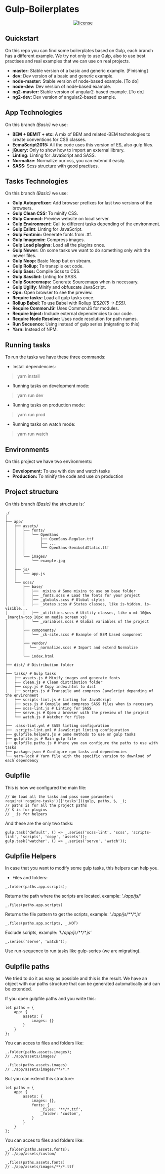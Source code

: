 # Gulp-Boilerplates
<p align="center">
  <a href="https://raw.githubusercontent.com/CKGrafico/Gulp-Boilerplates/master/LICENSE">
    <img src="https://img.shields.io/badge/license-MIT-blue.svg"
         alt="license">
  </a>
</p>

## Quickstart
On this repo you can find some boilerplates based on Gulp, each branch has a different example.
We try not only to use Gulp, also to use best practises and real examples that we can use on real projects.
- **master:** Stable version of a basic and generic example. [Finishing]
- **dev:** Dev version of a basic and generic example.
- **node-master:** Stable version of node-based example. [To do]
- **node-dev:** Dev version of node-based example.
- **ng2-master:** Stable version of angular2-based example. [To do]
- **ng2-dev:** Dev version of angular2-based example.

## App Technologies
On this branch _(Basic)_ we use:
- **BEM + BEMIT + etc:** A mix of BEM and related-BEM technologies to create conventions for CSS classes.
- **EcmaScript2015:** All the code uses this version of ES, also gulp files.
- **jQuery:** Only to show how to import an external library.
- **Linting:** Linting for JavaScript and SASS.
- **Normalize:** Normalize our css, you can extend it easily.
- **SASS:** Scss structure with good practises.

## Tasks Technologies
On this branch _(Basic)_ we use:
- **Gulp Autoprefixer:** Add browser prefixes for last two versions of the browsers.
- **Gulp Clean CSS:** To minify CSS.
- **Gulp Connect:** Preview website on local server.
- **Gulp Environment:** Call to different tasks depending of the environment.
- **Gulp Eslint:** Linting for JavaScript.
- **Gulp Fontmin:** Generate fonts from .ttf.
- **Gulp Imagemin:** Compress images.
- **Gulp Load plugins:** Load all the plugins once.
- **Gulp Newer:** On some tasks we want to do something only with the newer files.
- **Gulp Noop:** Basic Noop but on stream.
- **Gulp Rollup:** To transpile out code.
- **Gulp Sass:** Compile Scss to CSS.
- **Gulp Sasslint:** Linting for SASS.
- **Gulp Sourcemaps:** Generate Sourcemaps when is necessary.
- **Gulp Uglify:** Minify and obfuscate JavaScript.
- **Opn:** Open browser to see the preview.
- **Require tasks:** Load all gulp tasks once.
- **Rollup Babel:** To use Babel with Rollup _(ES2015 -> ES5)_.
- **Require CommonJS:** Uses CommonJS for modules.
- **Require Inject:** Include external dependencies to our code.
- **Require Node Resolve:** Uses node resolution for path names.
- **Run Secuence:** Using instead of gulp series (migrating to this)
- **Yarn:** Instead of NPM.

## Running tasks
To run the tasks we have these three commands:
- Install dependencies:
> yarn install

- Running tasks on development mode:
> yarn run dev

- Running tasks on production mode:
> yarn run prod

- Running tasks on watch mode:
> yarn run watch

## Environments
On this project we have two environments:
- **Development:** To use with dev and watch tasks
- **Production:** To minify the code and use on production

## Project structure
On this branch _(Basic)_ the structure is:`
```
./
│
├── app/
│   ├── assets/
│   │   ├── fonts/
│   │   │   └── OpenSans
│   │   │       ├── OpenSans-Regular.ttf
│   │   │       ├── ...
│   │   │       └── OpenSans-SemiboldItalic.ttf
│   │   │
│   │   └── images/
│   │       └── example.jpg
│   │
│   ├── js/
│   │   └── app.js
│   │
│   └── scss/
│       ├── base/
│       │   ├──  mixins # Some mixins to use on base folder
│       │   ├── _fonts.scss # Load the fonts for your project
│       │   ├── _globals.scss # Global styles
│       │   ├── _states.scss # States classes, like is-hidden, is-visible...
│       │   ├── _utilities.scss # Utility classes, like u-mt-10@xs _(margin-top 10px on media screen xs)_
│       │   └── _variables.scss # Global variables of the project
│       │
│       ├── components/
│       │   └── _ck-site.scss # Example of BEM based component
│       │
│       ├── vendor/
│       │  └── _normalize.scss # Import and extend Normalize
│       │
│       └── index.html
│
├── dist/ # Distribution folder
│
├── tasks/ # Gulp tasks
│   ├── assets.js # Minify images and generate fonts
│   ├── clean.js # Clean distribution folder
│   ├── copy.js # Copy index.html to dist
│   ├── scripts.js # Transpile and compress JavaScript depending of the environment
│   ├── scripts-lint.js # Linting for JavaScript
│   ├── scss.js # Compile and compress SASS files when is necessary
│   ├── scss-lint.js # Linting for SASS
│   ├── serve.js # Open a browser with the preview of the project
│   └── watch.js # Watcher for files
│
├── .sass-lint.yml # SASS linting configuration
├── .scripts-lint.yml # JavaScript linting configuration
├── gulpfile.helpers.js # Some methods to use on gulp tasks
├── gulpfile.js # Main gulp file
├── gulpfile.paths.js # Where you can configure the paths to use with tasks
├── package.json # Configure npm tasks and dependencies
└── yarn-lock # Yarn file with the specific version to download of each dependency
```

## Gulpfile
This is how we configured the main file:
```
// We load all the tasks and pass some parameters
require('require-tasks')(['tasks'])(gulp, paths, $, _);
// paths is for all the project paths
// $ is for plugins
// _ is for helpers
```

And these are the only two tasks:
```
gulp.task('default', () => _.series('scss-lint', 'scss', 'scripts-lint', 'scripts', 'copy', 'assets'));
gulp.task('watcher', () => _.series('serve', 'watch'));
```

## Gulpfile Helpers
In case that you want to modify some gulp tasks, this helpers can help you.

- Files and folders:

```
_.folder(paths.app.scripts);
```
Returns the path where the scripts are located, example: _'./app/js/'_

```
_.files(paths.app.scripts)
```
Returns the file pattern to get the scripts, example: _'./app/js/**/*.js'_

```
_.files(paths.app.scripts, _.NOT)
```
Exclude scripts, example: _'!./app/js/**/*.js'_

```
_.series('serve', 'watch'));
```
Use run-sequence to run tasks like gulp-series (we are migrating).

## Gulpfile paths
We tried to do it as easy as possible and this is the result.
We have an object with our paths structure that can be generated automatically and can be extended.

If you open gulpfile.paths and you write this:

```
let paths = {
    app: {
        assets: {
            images: {}
        }
    }
};
```
You can acces to files and folders like:
```
_.folder(paths.assets.images);
// ./app/assets/images/

_.files(paths.assets.images)
// ./app/assets/images/**/*.*
```

But you can extend this structure:

```
let paths = {
    app: {
        assets: {
            images: {},
            fonts: {
                _files: '**/*.ttf',
                _folder: 'custom',
            }
        }
    }
};
```
You can acces to files and folders like:
```
_.folder(paths.assets.fonts);
// ./app/assets/custom/

_.files(paths.assets.fonts)
// ./app/assets/images/**/*.ttf
```

